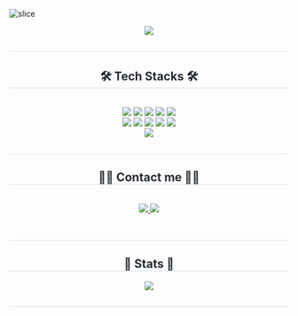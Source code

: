 ![slice](https://capsule-render.vercel.app/api?type=slice&color=7a8aff&height=200&text=subin%20Jo👋&fontAlign=70&fontColor=FFFFFF&rotate=13&fontAlignY=25&desc=subin1848's%20GitHub&descAlign=70&animation=fadeIn)

<div align= "center">  
        <a href="https://hits.seeyoufarm.com"><img src="https://hits.seeyoufarm.com/api/count/incr/badge.svg?url=https%3A%2F%2Fgithub.com%2Fsubin1848&count_bg=%237A8AFF&title_bg=%23555555&icon=github.svg&icon_color=%23E7E7E7&title=hits&edge_flat=false"/></a>    
</div>
    <div align= "center">
        <h2 style="border-bottom: 1px solid #d8dee4; color: #282d33;">  </h2>      
        <h2 style="border-bottom: 1px solid #d8dee4; color: #282d33;"> 🛠️ Tech Stacks 🛠️ </h2> <br> 
        <div style="margin: 0 auto; text-align: center;" align= "center"> <img src="https://img.shields.io/badge/C++-00599C?style=flat&logo=C%2B%2B&logoColor=white">
          <img src="https://img.shields.io/badge/Git-F05032?style=flat&logo=Git&logoColor=white">
          <img src="https://img.shields.io/badge/Java-007396?style=flat&logo=Java&logoColor=white">
          <img src="https://img.shields.io/badge/Javascript-F7DF1E?style=flat&logo=Javascript&logoColor=white">
          <img src="https://img.shields.io/badge/MySQL-4479A1?style=flat&logo=MySQL&logoColor=white">
          <br/><img src="https://img.shields.io/badge/Notion-000000?style=flat&logo=Notion&logoColor=white">
          <img src="https://img.shields.io/badge/Python-3776AB?style=flat&logo=Python&logoColor=white">
          <img src="https://img.shields.io/badge/React-61DAFB?style=flat&logo=React&logoColor=white">
          <img src="https://img.shields.io/badge/Slack-4A154B?style=flat&logo=Slack&logoColor=white">
          <img src="https://img.shields.io/badge/HTML5-E34F26?style=flat&logo=HTML5&logoColor=white">
          <br/><img src="https://img.shields.io/badge/CSS3-1572B6?style=flat&logo=CSS3&logoColor=white">
        </div>
    </div>
    <div align= "center">
        <h2 style="border-bottom: 1px solid #d8dee4; color: #282d33;">  </h2>     
        <h2 style="border-bottom: 1px solid #d8dee4; color: #282d33;"> 🧑‍💻 Contact me 🧑‍💻 </h2> <br> 
        <div align= "center"> <a href=https://www.instagram.com/subin_732/> <img src="https://img.shields.io/badge/Instagram-E4405F?style=flat&logo=Instagram&logoColor=white&link=https://www.instagram.com/subin_732/"> </a>
             <a href=https://velog.io/@subin0273/posts> <img src="https://img.shields.io/badge/Velog-20C997?style=flat&logo=Velog&logoColor=white&link=https://velog.io/@subin0273/posts"> </a>
        </div>  <br> 
        <div align= "center">  </div> 
    </div>
    <div align= "center"> 
        <h2 style="border-bottom: 1px solid #d8dee4; color: #282d33;">  </h2> 
        <h2 style="border-bottom: 1px solid #d8dee4; color: #282d33;"> 🏅 Stats 🏅 </h2> 
        <div align= "center"> <img src="https://github-readme-stats.vercel.app/api?username=subin1848&bg_color=180,00000000,00000000&title_color=7a8aff&text_color=7a8aff"
         />  
        <h2 style="border-bottom: 1px solid #d8dee4; color: #282d33;">  </h2>  
        </div> 
    </div>
    

